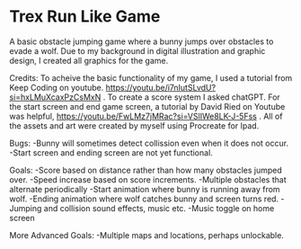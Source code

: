 # Trex Run Like Game
A basic obstacle jumping game where a bunny jumps over obstacles to evade a wolf. Due to my background in digital illustration and graphic design, I created all graphics for the game. 

Credits:
To acheive the basic functionality of my game, I used a tutorial from Keep Coding on youtube. https://youtu.be/i7nIutSLvdU?si=hxLMuXcaxPzCsMxN .
To create a score system I asked chatGPT. 
For the start screen and end game screen, a tutorial by David Ried on Youtube was helpful, https://youtu.be/FwLMz7jMRac?si=VSlIWe8LK-J-5Fss .
All of the assets and art were created by myself using Procreate for Ipad. 

Bugs:
-Bunny will sometimes detect collission even when it does not occur.
-Start screen and ending screen are not yet functional.

Goals:
-Score based on distance rather than how many obstacles jumped over.
-Speed increase based on score increments.
-Multiple obstacles that alternate periodically
-Start animation where bunny is running away from wolf.
-Ending animation where wolf catches bunny and screen turns red.
-Jumping and collision sound effects, music etc.
-Music toggle on home screen

More Advanced Goals:
-Multiple maps and locations, perhaps unlockable.

